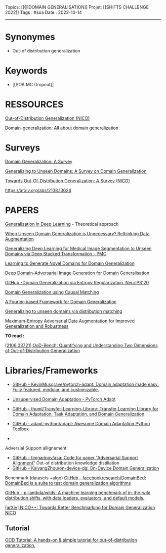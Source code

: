 Topics: [[@DOMAIN GENERALISATION]]
Projet: [[SHIFTS CHALLENGE 2022]] 
Tags : #soa
Date : 2022-10-14
***
# Synonymes
- Out-of distribution generalization

# Keywords
- [[SOA MC Dropout]]


# RESSOURCES
[Out-of-Distribution Generalization (NICO)](https://out-of-distribution-generalization.com/)

[Domain-generalization: All about domain generalization](https://github.com/amber0309/Domain-generalization)

# Surveys
[Domain Generalization: A Survey](https://arxiv.org/abs/2103.02503)

[Generalizing to Unseen Domains: A Survey on Domain Generalization](https://arxiv.org/abs/2103.03097)

[Towards Out-Of-Distribution Generalization: A Survey (NICO)](https://arxiv.org/abs/2108.13624)

https://arxiv.org/abs/2108.13624
# PAPERS
[Generalization in Deep Learning](https://arxiv.org/pdf/1710.05468.pdf)   - Theoretical approach

[When Unseen Domain Generalization is Unnecessary? Rethinking Data Augmentation](https://arxiv.org/abs/1906.03347)

[Generalizing Deep Learning for Medical Image Segmentation to Unseen Domains via Deep Stacked Transformation - PMC](https://www.ncbi.nlm.nih.gov/pmc/articles/PMC7393676/)

[Learning to Generate Novel Domains for Domain Generalization](https://arxiv.org/abs/2007.03304)

[Deep Domain-Adversarial Image Generation for Domain Generalisation](https://arxiv.org/abs/2003.06054)

[GitHub -Domain Generalization via Entropy Regularization, NeurIPS'20](https://github.com/sshan-zhao/DG_via_ER)

[Domain Generalization using Causal Matching](https://arxiv.org/abs/2006.07500)

[A Fourier-based Framework for Domain Generalization](https://arxiv.org/abs/2105.11120)

[Generalizing to unseen domains via distribution matching](https://arxiv.org/abs/1911.00804)

[Maximum-Entropy Adversarial Data Augmentation for Improved Generalization and Robustness](https://arxiv.org/abs/2010.08001)

**TO read :**

[[2106.03721] OoD-Bench: Quantifying and Understanding Two Dimensions of Out-of-Distribution Generalization](https://arxiv.org/abs/2106.03721)

# Libraries/Frameworks

- [GitHub - KevinMusgrave/pytorch-adapt: Domain adaptation made easy. Fully featured, modular, and customizable.](https://github.com/kevinmusgrave/pytorch-adapt)
- [Unsupervised Domain Adaptation - PyTorch Adapt](https://kevinmusgrave.github.io/pytorch-adapt/algorithms/uda/)

- [GitHub - thuml/Transfer-Learning-Library: Transfer Learning Library for Domain Adaptation, Task Adaptation, and Domain Generalization](https://github.com/thuml/Transfer-Learning-Library)

- [GitHub - adapt-python/adapt: Awesome Domain Adaptation Python Toolbox](https://github.com/adapt-python/adapt)
- 
Adversial Support allignement
- [GitHub - timgaripov/asa: Code for paper "Adversarial Support Alignment"](https://github.com/timgaripov/asa)
Out-of distribution knowledge distillation
- [GitHub - KaiyangZhou/on-device-dg: On-Device Domain Generalization](https://github.com/KaiyangZhou/on-device-dg)

Benchmark (datasets +algo)
[GitHub - facebookresearch/DomainBed: DomainBed is a suite to test domain generalization algorithms](https://github.com/facebookresearch/DomainBed)

[GitHub - p-lambda/wilds: A machine learning benchmark of in-the-wild distribution shifts, with data loaders, evaluators, and default models.](https://github.com/p-lambda/wilds)

[[arXiv] NICO++: Towards Better Benchmarking for Domain Generalization](https://arxiv.org/abs/2204.08040)
[NICO](https://nicochallenge.com/dataset)


## Tutorial

[OOD Tutorial: A hands-on & simple tutorial for out-of-distribution generalization.](https://github.com/THU-TAI/OOD_Tutorial)

